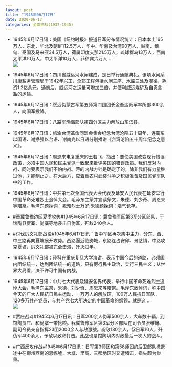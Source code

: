 ```yaml
---
layout: post
title: "1945年06月17日"
date: 2020-06-17
categories: 全面抗战(1937-1945)
---
```


<meta name="referrer" content="no-referrer" />

- 1945年6月17日讯：美国《纽约时报》报道日军分布情况统计：日本本土165万人，东北、华北及朝鲜112.5万人，华中、华南及台湾90万人，越南、缅甸、泰国及马来亚34.5万人，荷属印度支那21.5万人，琉球群岛13万人，西南太平洋10万人，中太平洋10万人，菲律宾六万人 ... <br/><img src="https://wx3.sinaimg.cn/large/aca367d8ly1gfvomd5hwrj20c809074d.jpg" />

- 1945年6月17日讯：四川省威远河水闸建成，是日举行通航典礼。该项水闸系川康盐务管理局于1942年兴工，全部工程包括水闸三座、水库三处及灌渠，耗资1.2亿余元。通航后，威远河之运量可增加三倍，并便利威远煤矿及自贡食盐的运输。 

- 1945年6月17日讯：绥远伪蒙古军第五师第四团团长金吾达阚罕率所部300余人，向国军投降。 

- 1945年6月17日讯：八路军渤海部队第四分区主力解放山东滨县。 

- 1945年6月17日讯：旅渝台湾革命同盟会集会纪念台湾沦陷五十周年，连震东以国语、谢挣强以台语、谢南光以日语分别播讲《台湾沦陷五十周年纪念之意义》。 

- 1945年6月17日讯：周恩来电复重庆的王若飞，指出：要使美国改变现行错误政策，必须中国人民和民主党派一致起来批评美国的错误政策。我们反对内战，同时要表示我们不怕内战。蒋的内战方针是确定了的，除非我们有力量胜过他，才能制止之。在大后方，应着重农村武装斗争之积极准备及国民党军队中的工作。 

- 1945年6月17日讯：中共第七次全国代表大会代表及延安人民代表在延安举行中国革命死难烈士追悼大会。毛泽东主祭并宣读祭文，朱德、刘少奇、周恩来等陪祭。毛泽东题挽词：死难烈士万岁;朱德题挽词：浩气长存。 

- #晋冀鲁豫边区夏季攻势#1945年6月17日讯：冀鲁豫军区第3军分区部队，于馆陶县贾寨、尚寨等地袭击日伪军，歼敌240余人。 

- #讨伐厉文礼部战役#1945年6月17日讯：鲁中军区再次集中主力，分东、西、中三路再向夏坡展开攻势。西路逼近临朐城，东路连占安邱、景芝镇，中路攻克夏坡，厉文礼部被完全击溃，歼灭过半。 

- 1945年6月17日讯：孙科在重庆复旦大学演讲，表示中国今后的道路，必须国内团结统一，达到团结统一的道路，只有厉行民主政治，实行三民主义；从世界大局看，决不许可中国有内战。 

- 1945年6月17日讯：中共七大代表及延安各界代表，举行中国革命死难烈士追悼大会，毛泽东主祭，朱德、刘少奇、周恩来等陪祭。毛泽东致悼词，称中国今天的广大人民抗日民主运动，一万万人的解放区，100万人民抗日军队，120多万共产党员，与共产党七大所决定的中国革命的纲领，就是这 ... <br/><img src="https://wx3.sinaimg.cn/large/aca367d8ly1gfv3sic1rbj20c80bx74e.jpg" />

- #贾庄战斗#1945年6月17日讯：日军200余人伪军500余人，大车数十辆，到馆陶贾庄、和尚寨一带抢粮。我冀鲁豫军区第3军分区部队在司令员张维翰、副司令员亲自指挥23团2000余人与敌激战。毙敌180余人，俘日军10人，歼伪军400余人，予敌以致命打击。此战也是馆陶境内对敌最后一次大的战斗。 

- #广西反攻作战#1945年6月17日讯：日军第3师团和第58师团的后卫部队撤退途中在柳州西南的思练墟、大塘、里高、三都地区时又遭堵击，损失颇为惨重。 

